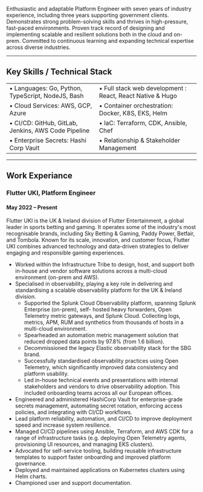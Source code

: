 Enthusiastic and adaptable Platform Engineer with seven years of industry experience, including three years
supporting government clients. Demonstrates strong problem-solving skills and thrives in high-pressure, fast-paced
environments. Proven track record of designing and implementing scalable and resilient solutions both in the cloud
and on-prem. Committed to continuous learning and expanding technical expertise across diverse industries.

---

## Key Skills / Technical Stack

|  |  |
|---|---|
| • Languages: Go, Python, TypeScript, NodeJS, Bash   | • Full stack web development : React, React Native & Hugo |
| • Cloud Services: AWS, GCP, Azure   | • Container orchestration: Docker, K8S, EKS, Helm |
| • CI/CD: GitHub, GitLab, Jenkins, AWS Code Pipeline   | • IaC: Terraform, CDK, Ansible, Chef |
| • Enterprise Secrets: Hashi Corp Vault  | • Relationship & Stakeholder Management |

---

## Work Experiance

### Flutter UKI, Platform Engineer
#### May 2022 – Present

Flutter UKI is the UK &amp; Ireland division of Flutter Entertainment, a global leader in sports betting and gaming. It
operates some of the industry&#39;s most recognisable brands, including Sky Betting &amp; Gaming, Paddy Power, Betfair,
and Tombola. Known for its scale, innovation, and customer focus, Flutter UKI combines advanced technology and
data-driven strategies to deliver engaging and responsible gaming experiences.

* Worked within the Infrastructure Tribe to design, host, and support both in-house and vendor software
solutions across a multi-cloud environment (on-prem and AWS).  
* Specialised in observability, playing a key role in delivering and standardising a scalable observability
platform for the UK &amp; Ireland division.
  * Supported the Splunk Cloud Observability platform, spanning Splunk Enterprise (on-prem), self-
hosted heavy forwarders, Open Telemetry metric gateways, and Splunk Cloud. Collecting logs,
metrics, APM, RUM and synthetics from thousands of hosts in a multi-cloud environment. 
  * Spearheaded an automation metric management solution that reduced dropped data points by
97.8% (from 1.6 billion). 
  * Decommissioned the legacy Elastic observability stack for the SBG brand. 
  * Successfully standardised observability practices using Open Telemetry, which significantly improved
data consistency and platform usability. 
  * Led in-house technical events and presentations with internal stakeholders and vendors to drive
observability adoption. This included onboarding teams across all our European offices. 
* Engineered and administered HashiCorp Vault for enterprise-grade secrets management, automating
secret rotation, enforcing access policies, and integrating with CI/CD workflows.
* Lead platform reliability, automation, and CI/CD to improve deployment speed and increase system
resilience.  
* Managed CI/CD pipelines using Ansible, Terraform, and AWS CDK for a range of infrastructure tasks (e.g.
deploying Open Telemetry agents, provisioning UI resources, and managing EKS clusters). 
* Advocated for self-service tooling, building reusable infrastructure templates to support faster onboarding
and improved platform governance. 
* Deployed and maintained applications on Kubernetes clusters using Helm charts. 
* Championed user and support documentation.